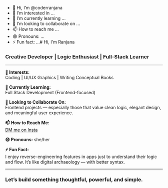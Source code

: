 - 👋 Hi, I’m @coderranjana
- 👀 I’m interested in ...
- 🌱 I’m currently learning ...
- 💞️ I’m looking to collaborate on ...
- 📫 How to reach me ...
- 😄 Pronouns: ...
- ⚡ Fun fact: ...# Hi, I'm Ranjana 
### Creative Developer | Logic Enthusiast | Full-Stack Learner

---

**👀 Interests:**  
Coding | UI/UX Graphics | Writing Conceptual Books  

**🌱 Currently Learning:**  
Full Stack Development (Frontend-focused)

**💞️ Looking to Collaborate On:**  
Frontend projects — especially those that value clean logic, elegant design, and meaningful user experience.

**📫 How to Reach Me:**  
[DM me on Insta](https://instagram.com/your_instagram_username)

**😄 Pronouns:** she/her

**⚡ Fun Fact:**  
I enjoy reverse-engineering features in apps just to understand their logic and flow. It’s like digital archaeology — with better syntax.

---

### Let’s build something thoughtful, powerful, and simple.

<!---
coderranjana/coderranjana is a ✨ special ✨ repository because its `README.md` (this file) appears on your GitHub profile.
You can click the Preview link to take a look at your changes.
--->
